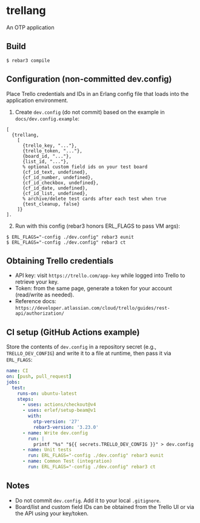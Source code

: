 trellang
=====

An OTP application

Build
-----

    $ rebar3 compile

Configuration (non-committed dev.config)
----------------------------------------
Place Trello credentials and IDs in an Erlang config file that loads into the application environment.

1) Create `dev.config` (do not commit) based on the example in `docs/dev.config.example`:

```
[
  {trellang,
    [
      {trello_key, "..."},
      {trello_token, "..."},
      {board_id, "..."},
      {list_id, "..."},
      % optional custom field ids on your test board
      {cf_id_text, undefined},
      {cf_id_number, undefined},
      {cf_id_checkbox, undefined},
      {cf_id_date, undefined},
      {cf_id_list, undefined},
      % archive/delete test cards after each test when true
      {test_cleanup, false}
    ]}
].
```

2) Run with this config (rebar3 honors ERL_FLAGS to pass VM args):

```
$ ERL_FLAGS="-config ./dev.config" rebar3 eunit
$ ERL_FLAGS="-config ./dev.config" rebar3 ct
```

Obtaining Trello credentials
----------------------------
- API key: visit `https://trello.com/app-key` while logged into Trello to retrieve your key.
- Token: from the same page, generate a token for your account (read/write as needed).
- Reference docs: `https://developer.atlassian.com/cloud/trello/guides/rest-api/authorization/`

CI setup (GitHub Actions example)
---------------------------------
Store the contents of `dev.config` in a repository secret (e.g., `TRELLO_DEV_CONFIG`) and write it to a file at runtime, then pass it via `ERL_FLAGS`:

```yaml
name: CI
on: [push, pull_request]
jobs:
  test:
    runs-on: ubuntu-latest
    steps:
      - uses: actions/checkout@v4
      - uses: erlef/setup-beam@v1
        with:
          otp-version: '27'
          rebar3-version: '3.23.0'
      - name: Write dev.config
        run: |
          printf "%s" "${{ secrets.TRELLO_DEV_CONFIG }}" > dev.config
      - name: Unit tests
        run: ERL_FLAGS="-config ./dev.config" rebar3 eunit
      - name: Common Test (integration)
        run: ERL_FLAGS="-config ./dev.config" rebar3 ct
```

Notes
-----
- Do not commit `dev.config`. Add it to your local `.gitignore`.
- Board/list and custom field IDs can be obtained from the Trello UI or via the API using your key/token.
